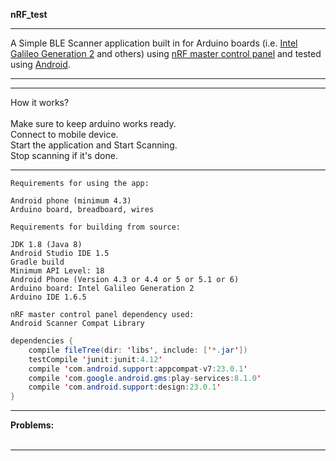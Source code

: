 <b>nRF_test</b>
***
A Simple BLE Scanner application built in for Arduino boards (i.e. <a href="https://www.arduino.cc/en/ArduinoCertified/IntelGalileoGen2">Intel Galileo Generation 2</a> and others) using <a href="https://github.com/NordicSemiconductor/nRF-Master-Control-Panel">nRF master control panel</a> and tested using <a href="https://en.wikipedia.org/wiki/Android_(operating_system)">Android</a>.
***
***
How it works? <br>
<br>
Make sure to keep arduino works ready. <br>
Connect to mobile device. <br>
Start the application and Start Scanning. <br>
Stop scanning if it's done.
***
```
Requirements for using the app:

Android phone (minimum 4.3)
Arduino board, breadboard, wires
```
```
Requirements for building from source:

JDK 1.8 (Java 8)
Android Studio IDE 1.5
Gradle build
Minimum API Level: 18
Android Phone (Version 4.3 or 4.4 or 5 or 5.1 or 6)
Arduino board: Intel Galileo Generation 2
Arduino IDE 1.6.5

nRF master control panel dependency used:
Android Scanner Compat Library
```
``` java
dependencies {
    compile fileTree(dir: 'libs', include: ['*.jar'])
    testCompile 'junit:junit:4.12'
    compile 'com.android.support:appcompat-v7:23.0.1'
    compile 'com.google.android.gms:play-services:8.1.0'
    compile 'com.android.support:design:23.0.1'
}
```
***
<b>Problems:</b>
![]()
<br><br>
![]()
***